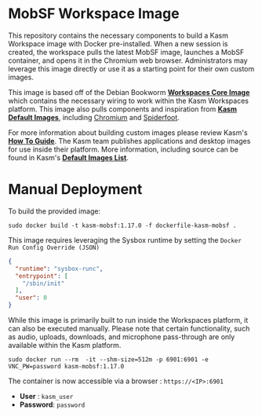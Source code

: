 # MobSF Workspace Image
This repository contains the necessary components to build a Kasm Workspace image with Docker pre-installed. When a new session is created, the workspace pulls the latest MobSF image, launches a MobSF container, and opens it in the Chromium web browser. Administrators may leverage this image directly or use it as a starting point for their own custom images. 

This image is based off of the Debian Bookworm [**Workspaces Core Image**](https://github.com/kasmtech/workspaces-core-images) which contains the necessary wiring to work within the Kasm Workspaces platform. This image also pulls components and inspiration from [**Kasm Default Images**](https://github.com/kasmtech/workspace-images), including [Chromium](https://github.com/kasmtech/workspaces-images/blob/78378e94d92595d18892a2a69ef25a284d8b2ea7/dockerfile-kasm-chromium) and [Spiderfoot](https://github.com/kasmtech/workspaces-images/blob/78378e94d92595d18892a2a69ef25a284d8b2ea7/src/ubuntu/install/spiderfoot/custom_startup.sh).

For more information about building custom images please review Kasm's  [**How To Guide**](https://kasmweb.com/docs/latest/how_to/building_images.html). The Kasm team publishes applications and desktop images for use inside their platform. More information, including source can be found in Kasm's [**Default Images List**](https://kasmweb.com/docs/latest/guide/custom_images.html).

# Manual Deployment
To build the provided image:

    sudo docker build -t kasm-mobsf:1.17.0 -f dockerfile-kasm-mobsf .

This image requires leveraging the Sysbox runtime by setting the `Docker Run Config Override (JSON)`

```json
{
  "runtime": "sysbox-runc",
  "entrypoint": [
    "/sbin/init"
  ],
  "user": 0
}
```

While this image is primarily built to run inside the Workspaces platform, it can also be executed manually.  Please note that certain functionality, such as audio, uploads, downloads, and microphone pass-through are only available within the Kasm platform.

    sudo docker run --rm  -it --shm-size=512m -p 6901:6901 -e VNC_PW=password kasm-mobsf:1.17.0

The container is now accessible via a browser : `https://<IP>:6901`

 - **User** : `kasm_user`
 - **Password**: `password`
